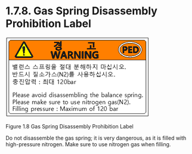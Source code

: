﻿# 1.7.8. Gas Spring Disassembly Prohibition Label


![](../../_assets/그림_1.8_가스스프링분해금지라벨.png  )

Figure 1.8 Gas Spring Disassembly Prohibition Label

Do not disassemble the gas spring; it is very dangerous, as it is filled with high-pressure nitrogen. Make sure to use nitrogen gas when filling.

